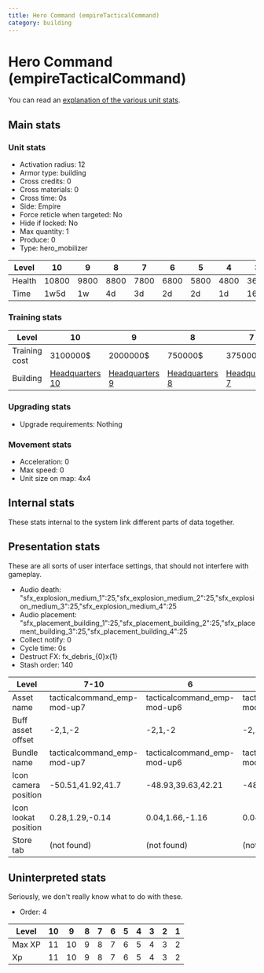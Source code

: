 ```yaml
---
title: Hero Command (empireTacticalCommand)
category: building
---
```


# Hero Command (empireTacticalCommand)

You can read an [explanation  of the various unit stats](unitexplained.md).

## Main stats

### Unit stats

  * Activation radius: 12
  * Armor type: building
  * Cross credits: 0
  * Cross materials: 0
  * Cross time: 0s
  * Side: Empire
  * Force reticle when targeted: No
  * Hide if locked: No
  * Max quantity: 1
  * Produce: 0
  * Type: hero_mobilizer

|Level |10   |9   |8   |7   |6   |5   |4   |3   |2   |1   |
|------|-----|----|----|----|----|----|----|----|----|----|
|Health|10800|9800|8800|7800|6800|5800|4800|3600|3000|2000|
|Time  |1w5d |1w  |4d  |3d  |2d  |2d  |1d  |16h |8h  |4h  |


### Training stats

|Level        |10                              |9                              |8                              |7                              |6                              |5                              |4                              |3                              |2                              |1                              |
|-------------|--------------------------------|-------------------------------|-------------------------------|-------------------------------|-------------------------------|-------------------------------|-------------------------------|-------------------------------|-------------------------------|-------------------------------|
|Training cost|3100000$                        |2000000$                       |750000$                        |375000$                        |250000$                        |100000$                        |60000$                         |30000$                         |20000$                         |18000$                         |
|Building     |[Headquarters 10](empireHQ.html)|[Headquarters 9](empireHQ.html)|[Headquarters 8](empireHQ.html)|[Headquarters 7](empireHQ.html)|[Headquarters 6](empireHQ.html)|[Headquarters 5](empireHQ.html)|[Headquarters 4](empireHQ.html)|[Headquarters 4](empireHQ.html)|[Headquarters 4](empireHQ.html)|[Headquarters 4](empireHQ.html)|


### Upgrading stats

  * Upgrade requirements: Nothing

### Movement stats

  * Acceleration: 0
  * Max speed: 0
  * Unit size on map: 4x4

## Internal stats

These stats internal to the system link different parts of data together.


## Presentation stats

These are all sorts of user interface settings, that should not interfere with gameplay.

  * Audio death: "sfx_explosion_medium_1":25,"sfx_explosion_medium_2":25,"sfx_explosion_medium_3":25,"sfx_explosion_medium_4":25
  * Audio placement: "sfx_placement_building_1":25,"sfx_placement_building_2":25,"sfx_placement_building_3":25,"sfx_placement_building_4":25
  * Collect notify: 0
  * Cycle time: 0s
  * Destruct FX: fx_debris_{0}x{1}
  * Stash order: 140

|Level               |7-10                       |6                          |5                          |4                          |3                          |2                          |1                          |
|--------------------|---------------------------|---------------------------|---------------------------|---------------------------|---------------------------|---------------------------|---------------------------|
|Asset name          |tacticalcommand_emp-mod-up7|tacticalcommand_emp-mod-up6|tacticalcommand_emp-mod-up5|tacticalcommand_emp-mod-up4|tacticalcommand_emp-mod-up3|tacticalcommand_emp-mod-up2|tacticalcommand_emp-mod-up1|
|Buff asset offset   |-2,1,-2                    |-2,1,-2                    |-2,1,-2                    |-1,0.8,-1                  |-1,0.8,-1                  |-1,0.8,-1                  |-1,0.8,-1                  |
|Bundle name         |tacticalcommand_emp-mod-up7|tacticalcommand_emp-mod-up6|tacticalcommand_emp-mod-up5|tacticalcommand_emp-mod-up4|tacticalcommand_emp-mod-up3|tacticalcommand_emp-mod-up2|tacticalcommand_emp-mod-up1|
|Icon camera position|-50.51,41.92,41.7          |-48.93,39.63,42.21         |-48.93,39.63,42.21         |-48.93,39.63,42.21         |-48.93,39.63,42.21         |-48.93,39.63,42.21         |-48.93,39.63,42.21         |
|Icon lookat position|0.28,1.29,-0.14            |0.04,1.66,-1.16            |0.04,1.66,-1.16            |0.04,1.66,-1.16            |0.04,1.66,-1.16            |0.04,1.66,-1.16            |0.04,1.66,-1.16            |
|Store tab           |(not found)                |(not found)                |(not found)                |(not found)                |(not found)                |(not found)                |army                       |


## Uninterpreted stats

Seriously, we don't really know what to do with these.

  * Order: 4

|Level |10|9 |8|7|6|5|4|3|2|1|
|------|--|--|-|-|-|-|-|-|-|-|
|Max XP|11|10|9|8|7|6|5|4|3|2|
|Xp    |11|10|9|8|7|6|5|4|3|2|


